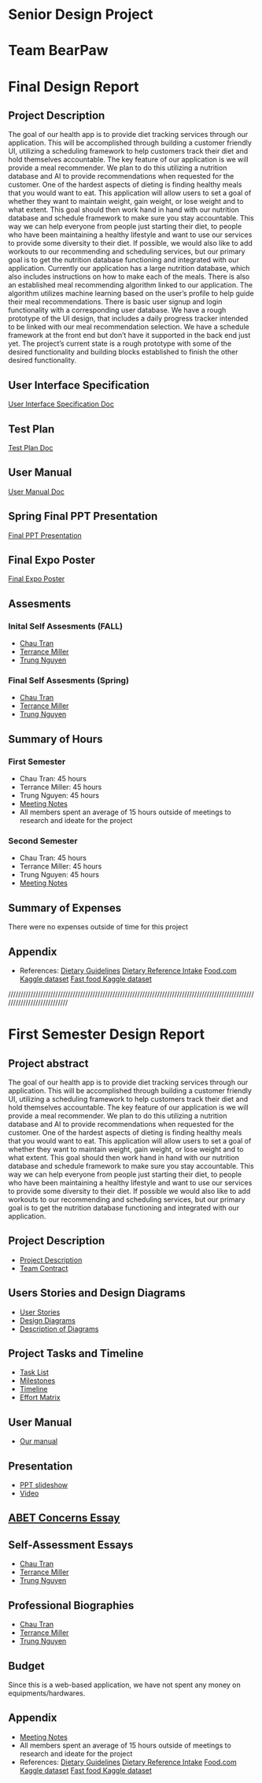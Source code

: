 # Senior Design Project
# Team BearPaw
# Final Design Report

## Project Description
The goal of our health app is to provide diet tracking services through our application. This will be accomplished through building a customer friendly UI, utilizing a scheduling framework to help customers track their diet and hold themselves accountable. The key feature of our application is we will provide a meal recommender. We plan to do this utilizing a nutrition database and AI to provide recommendations when requested for the customer. One of the hardest aspects of dieting is finding healthy meals that you would want to eat. This application will allow users to set a goal of whether they want to maintain weight, gain weight, or lose weight and to what extent. This goal should then work hand in hand with our nutrition database and schedule framework to make sure you stay accountable. This way we can help everyone from people just starting their diet, to people who have been maintaining a healthy lifestyle and want to use our services to provide some diversity to their diet. If possible, we would also like to add workouts to our recommending and scheduling services, but our primary goal is to get the nutrition database functioning and integrated with our application. Currently our application has a large nutrition database, which also includes instructions on how to make each of the meals. There is also an established meal recommending algorithm linked to our application. The algorithm utilizes machine learning based on the user’s profile to help guide their meal recommendations. There is basic user signup and login functionality with a corresponding user database. We have a rough prototype of the UI design, that includes a daily progress tracker intended to be linked with our meal recommendation selection. We have a schedule framework at the front end but don’t have it supported in the back end just yet. The project’s current state is a rough prototype with some of the desired functionality and building blocks established to finish the other desired functionality.

## User Interface Specification
[User Interface Specification Doc](https://github.com/Tmiller649/Senior_Design_TeamBearPaw/blob/main/Final_Design_Report_Files/UI%20Specification%20Document.docx)

## Test Plan
[Test Plan Doc]([https://docs.google.com/document/d/1uuMq9etQk6eCYpqVKzRLE867heOOIbzgdqBGkC3pTA8/edit?usp=sharing](https://github.com/Tmiller649/Senior_Design_TeamBearPaw/blob/d6f6bdd5309ab6055952584086de4cfbec70750d/TEST%20PLAN.pdf))

## User Manual
[User Manual Doc](https://github.com/tmiller649/Senior_Design_TeamBearPaw/blob/master/user_manual/User%20manual.pdf)

## Spring Final PPT Presentation
[Final PPT Presentation](https://github.com/Tmiller649/Senior_Design_TeamBearPaw/blob/main/Final_Design_Report_Files/Final%20Senior%20Design%20Presentation.pptx)

## Final Expo Poster
[Final Expo Poster](https://github.com/Tmiller649/Senior_Design_TeamBearPaw/blob/main/Final_Design_Report_Files/TeamBearPaw_ExpoPoster.pdf)

## Assesments
### Inital Self Assesments (FALL)
* [Chau Tran](https://github.com/tmiller649/Senior_Design_TeamBearPaw/blob/master/essays/tranc2_capstone_assessment.pdf)
* [Terrance Miller](https://github.com/tmiller649/Senior_Design_TeamBearPaw/blob/master/essays/Individual_Capstone_Assessment_Terrancemiller.pdf)
* [Trung Nguyen](https://github.com/tmiller649/Senior_Design_TeamBearPaw/blob/master/essays/Trung%20Nguyen_Individual%20Capstone%20Assessment.pdf)
### Final Self Assesments (Spring)
* [Chau Tran](https://github.com/Tmiller649/Senior_Design_TeamBearPaw/blob/main/Final_Design_Report_Files/self-assessment-tranc2.pdf)
* [Terrance Miller](https://github.com/Tmiller649/Senior_Design_TeamBearPaw/blob/main/Final_Design_Report_Files/Self_Assessment_TerranceMiller.docx)
* [Trung Nguyen]()

## Summary of Hours
### First Semester
* Chau Tran: 45 hours
* Terrance Miller: 45 hours
* Trung Nguyen: 45 hours
* [Meeting Notes](https://github.com/tmiller649/Senior_Design_TeamBearPaw/blob/master/essays/Team%20BearPaw%20Meeting%20Notes.pdf)
* All members spent an average of 15 hours outside of meetings to research and ideate for the project
### Second Semester
* Chau Tran: 45 hours
* Terrance Miller: 45 hours
* Trung Nguyen: 45 hours
* [Meeting Notes](https://github.com/Tmiller649/Senior_Design_TeamBearPaw/blob/main/Final_Design_Report_Files/Team%20BearPaw%20Meeting%20Notes%20Second%20Semester.docx)

## Summary of Expenses
There were no expenses outside of time for this project

## Appendix
* References:
[Dietary Guidelines](https://www.dietaryguidelines.gov/sites/default/files/2021-03/Dietary_Guidelines_for_Americans-2020-2025.pdf)
[Dietary Reference Intake](https://nap.nationalacademies.org/read/11537)
[Food.com Kaggle dataset](https://www.kaggle.com/datasets/irkaal/foodcom-recipes-and-reviews)
[Fast food Kaggle dataset](https://www.kaggle.com/datasets/ulrikthygepedersen/fastfood-nutrition)


///////////////////////////////////////////////////////////////////////////////////////////////////////////////////////////
# First Semester Design Report
## Project abstract
The goal of our health app is to provide diet tracking services through our application. This will be accomplished through building a customer friendly UI, utilizing a scheduling framework to help customers track their diet and hold themselves accountable. The key feature of our application is we will provide a meal recommender. We plan to do this utilizing a nutrition database and AI to provide recommendations when requested for the customer. One of the hardest aspects of dieting is finding healthy meals that you would want to eat. This application will allow users to set a goal of whether they want to maintain weight, gain weight, or lose weight and to what extent. This goal should then work hand in hand with our nutrition database and schedule framework to make sure you stay accountable. This way we can help everyone from people just starting their diet, to people who have been maintaining a healthy lifestyle and want to use our services to provide some diversity to their diet. If possible we would also like to add workouts to our recommending and scheduling services, but our primary goal is to get the nutrition database functioning and integrated with our application.

## Project Description 
* [Project Description](https://github.com/Tmiller649/Senior_Design_TeamBearPaw/blob/master/project_description.md)
* [Team Contract](https://github.com/Tmiller649/Senior_Design_TeamBearPaw/blob/master/essays/Team%20Contract.pdf)

## Users Stories and Design Diagrams
* [User Stories](https://github.com/Tmiller649/Senior_Design_TeamBearPaw/blob/master/user_stories.md)
* [Design Diagrams](https://github.com/tmiller649/Senior_Design_TeamBearPaw/blob/master/design/design_diagrams.jpg)
* [Description of Diagrams](https://github.com/tmiller649/Senior_Design_TeamBearPaw/blob/master/design/design_descriptions.md)

## Project Tasks and Timeline
* [Task List](https://github.com/tmiller649/Senior_Design_TeamBearPaw/blob/master/Tasklist.md)
* [Milestones](https://github.com/tmiller649/Senior_Design_TeamBearPaw/blob/master/milestones.md)
* [Timeline](https://github.com/tmiller649/Senior_Design_TeamBearPaw/blob/master/timeline.md)
* [Effort Matrix](https://github.com/tmiller649/Senior_Design_TeamBearPaw/blob/master/Effort%20Matrix%20(1).xlsx)

## User Manual
* [Our manual](https://github.com/tmiller649/Senior_Design_TeamBearPaw/blob/master/user_manual/User%20manual.pdf)

## Presentation
* [PPT slideshow](https://docs.google.com/presentation/d/1z2yc3cS5Vx41gh7NpVhYIscbU1QC7fwbWy0-HC4Q4Hc/edit#slide=id.g291a16140f6_0_82)
* [Video](https://www.youtube.com/watch?v=zKyxEOJSPiQ) 

## [ABET Concerns Essay](https://github.com/tmiller649/Senior_Design_TeamBearPaw/blob/master/essays/Constraints_Essay.docx)

## Self-Assessment Essays
* [Chau Tran](https://github.com/tmiller649/Senior_Design_TeamBearPaw/blob/master/essays/tranc2_capstone_assessment.pdf)
* [Terrance Miller](https://github.com/tmiller649/Senior_Design_TeamBearPaw/blob/master/essays/Individual_Capstone_Assessment_Terrancemiller.pdf)
* [Trung Nguyen](https://github.com/tmiller649/Senior_Design_TeamBearPaw/blob/master/essays/Trung%20Nguyen_Individual%20Capstone%20Assessment.pdf)

## Professional Biographies
* [Chau Tran](https://github.com/tmiller649/Senior_Design_TeamBearPaw/blob/master/members_description/chau_tran.md)
* [Terrance Miller](https://github.com/tmiller649/Senior_Design_TeamBearPaw/blob/master/members_description/Terrance_Miller.md)
* [Trung Nguyen](https://github.com/tmiller649/Senior_Design_TeamBearPaw/blob/master/members_description/trung_nguyen.md)

## Budget
Since this is a web-based application, we have not spent any money on equipments/hardwares.
## Appendix
* [Meeting Notes](https://github.com/tmiller649/Senior_Design_TeamBearPaw/blob/master/essays/Team%20BearPaw%20Meeting%20Notes.pdf)
* All members spent an average of 15 hours outside of meetings to research and ideate for the project
* References:
[Dietary Guidelines](https://www.dietaryguidelines.gov/sites/default/files/2021-03/Dietary_Guidelines_for_Americans-2020-2025.pdf)
[Dietary Reference Intake](https://nap.nationalacademies.org/read/11537)
[Food.com Kaggle dataset](https://www.kaggle.com/datasets/irkaal/foodcom-recipes-and-reviews)
[Fast food Kaggle dataset](https://www.kaggle.com/datasets/ulrikthygepedersen/fastfood-nutrition)
